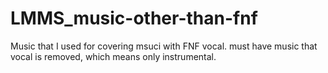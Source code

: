 # LMMS_music-other-than-fnf

Music that I used for covering msuci with FNF vocal. must have music that vocal is removed, which means only instrumental.

